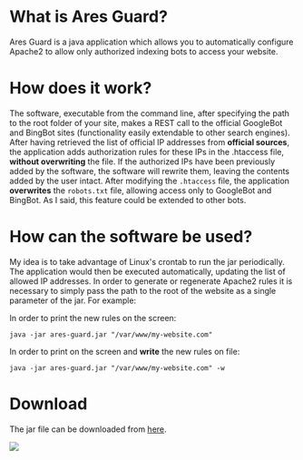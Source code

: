 # What is Ares Guard?

Ares Guard is a java application which allows you to automatically configure Apache2 to allow only authorized indexing
bots to access your website.

# How does it work?

The software, executable from the command line, after specifying the path to the root folder of your site,
makes a REST call to the official GoogleBot and BingBot sites (functionality easily extendable to
other search engines). After having retrieved the list of official IP addresses from **official sources**, the
application adds authorization rules for these IPs in the .htaccess file, **without overwriting** the file.
If the authorized IPs have been previously added by the software, the software will rewrite them, leaving the contents
added by the user intact.
After modifying the `.htaccess` file, the application **overwrites** the `robots.txt` file, allowing access only to
GoogleBot and BingBot. As I said, this feature could be extended to other bots.

# How can the software be used?

My idea is to take advantage of Linux's crontab to run the jar periodically. The application would then be executed
automatically, updating the list of allowed IP addresses.
In order to generate or regenerate Apache2 rules it is necessary to simply pass the path to the root of the website as a
single parameter of the jar. For example:

In order to print the new rules on the screen:

```
java -jar ares-guard.jar "/var/www/my-website.com"
```

In order to print on the screen and **write** the new rules on file:

```
java -jar ares-guard.jar "/var/www/my-website.com" -w
```

# Download

The jar file can be downloaded from [here](https://github.com/goto-eof/ares-guard/blob/master/jar).

<img src="https://andre-i.eu:8080/api/v1/ipResource/custom.png?host=https://github.com/goto-eof/ares-guard" />